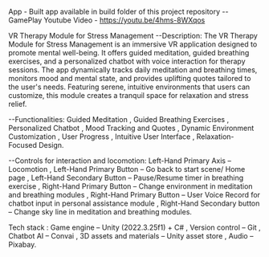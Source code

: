 App - Built app available in build folder of this project repository -- GamePlay Youtube Video - https://youtu.be/4hms-8WXqos

VR Therapy Module for Stress Management
--Description: 
The VR Therapy Module for Stress Management is an immersive VR application designed to promote mental well-being. It offers guided meditation, guided breathing exercises, and a personalized chatbot with voice interaction for therapy sessions. The app dynamically tracks daily meditation and breathing times, monitors mood and mental state, and provides uplifting quotes tailored to the user's needs. Featuring serene, intuitive environments that users can customize, this module creates a tranquil space for relaxation and stress relief.

--Functionalities: 
Guided Meditation , Guided Breathing Exercises , Personalized Chatbot , Mood Tracking and Quotes , Dynamic Environment Customization , User Progress 
 , Intuitive User Interface , Relaxation-Focused Design.

--Controls for interaction and locomotion:
Left-Hand Primary Axis – Locomotion , Left-Hand Primary Button – Go back to start scene/ Home page , Left-Hand Secondary Button – Pause/Resume timer in breathing exercise , Right-Hand Primary Button – Change environment in meditation and breathing modules , Right-Hand Primary Button – User Voice Record for chatbot input in personal assistance module , Right-Hand Secondary button – Change sky line in meditation and breathing modules.

Tech stack : Game engine – Unity (2022.3.25f1) + C# , Version control – Git , Chatbot AI – Convai , 3D assets and materials – Unity asset store , Audio – Pixabay.
